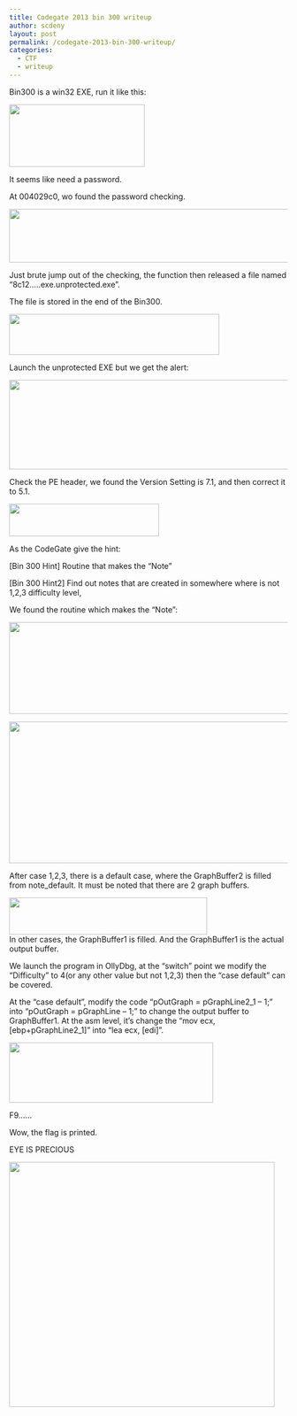 ```yaml
---
title: Codegate 2013 bin 300 writeup
author: scdeny
layout: post
permalink: /codegate-2013-bin-300-writeup/
categories:
  - CTF
  - writeup
---
```

Bin300 is a win32 EXE, run it like this:

[<img src="http://www.blue-lotus.net/wp-content/uploads/2013/03/bin300.png" alt="" width="245" height="113" class="aligncenter size-full wp-image-393" />][1]

It seems like need a password.

At 004029c0, wo found the password checking.

[<img src="http://www.blue-lotus.net/wp-content/uploads/2013/03/passchk.png" alt="" width="615" height="97" class="aligncenter size-full wp-image-394" />][2]

Just brute jump out of the checking, the function then released a file named “8c12…..exe.unprotected.exe”.

The file is stored in the end of the Bin300.

[<img src="http://www.blue-lotus.net/wp-content/uploads/2013/03/eof.png" alt="" width="380" height="74" class="aligncenter size-full wp-image-395" />][3]

Launch the unprotected EXE but we get the alert:

[<img src="http://www.blue-lotus.net/wp-content/uploads/2013/03/err.png" alt="" width="572" height="162" class="aligncenter size-full wp-image-396" />][4]

Check the PE header, we found the Version Setting is 7.1, and then correct it to 5.1.

[<img src="http://www.blue-lotus.net/wp-content/uploads/2013/03/ver.png" alt="" width="271" height="59" class="aligncenter size-full wp-image-397" />][5]

As the CodeGate give the hint:

[Bin 300 Hint] Routine that makes the &#8220;Note&#8221;

[Bin 300 Hint2] Find out notes that are created in somewhere where is not 1,2,3 difficulty level,

We found the routine which makes the “Note”:

[<img src="http://www.blue-lotus.net/wp-content/uploads/2013/03/makenotes.png" alt="" width="509" height="166" class="aligncenter size-full wp-image-398" />][6]

[<img src="http://www.blue-lotus.net/wp-content/uploads/2013/03/default.png" alt="" width="530" height="256" class="aligncenter size-full wp-image-399" />][7]

After case 1,2,3, there is a default case, where the GraphBuffer2 is filled from note_default. It must be noted that there are 2 graph buffers.

[<img src="http://www.blue-lotus.net/wp-content/uploads/2013/03/graph_buff1.png" alt="" width="358" height="67" class="aligncenter size-full wp-image-405" />][8]  
In other cases, the GraphBuffer1 is filled. And the GraphBuffer1 is the actual output buffer.

We launch the program in OllyDbg, at the “switch” point we modify the “Difficulty” to 4(or any other value but not 1,2,3) then the “case default” can be covered.

At the “case default”, modify the code “pOutGraph = pGraphLine2&#95;1 &#8211; 1;” into “pOutGraph = pGraphLine &#8211; 1;” to change the output buffer to GraphBuffer1. At the asm level, it’s change the “mov ecx, [ebp+pGraphLine2&#95;1]” into “lea ecx, [edi]”.

[<img src="http://www.blue-lotus.net/wp-content/uploads/2013/03/out.png" alt="" width="369" height="109" class="aligncenter size-full wp-image-400" />][9]

F9……

Wow, the flag is printed.

EYE IS PRECIOUS

[<img src="http://www.blue-lotus.net/wp-content/uploads/2013/03/graph.png" alt="" width="480" height="443" class="aligncenter size-full wp-image-401" />][10]

 [1]: http://www.blue-lotus.net/wp-content/uploads/2013/03/bin300.png
 [2]: http://www.blue-lotus.net/wp-content/uploads/2013/03/passchk.png
 [3]: http://www.blue-lotus.net/wp-content/uploads/2013/03/eof.png
 [4]: http://www.blue-lotus.net/wp-content/uploads/2013/03/err.png
 [5]: http://www.blue-lotus.net/wp-content/uploads/2013/03/ver.png
 [6]: http://www.blue-lotus.net/wp-content/uploads/2013/03/makenotes.png
 [7]: http://www.blue-lotus.net/wp-content/uploads/2013/03/default.png
 [8]: http://www.blue-lotus.net/wp-content/uploads/2013/03/graph_buff1.png
 [9]: http://www.blue-lotus.net/wp-content/uploads/2013/03/out.png
 [10]: http://www.blue-lotus.net/wp-content/uploads/2013/03/graph.png